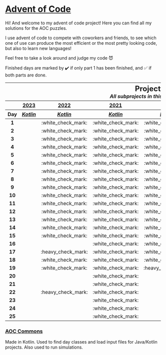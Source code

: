 # [Advent of Code](https://adventofcode.com/about)

Hi! And welcome to my advent of code project! Here you can find all my solutions for the AOC puzzles.

I use advent of code to compete with coworkers and friends, to see which one of use can produce the most efficient or
the most pretty looking code, but also to learn new languages!

Feel free to take a look around and judge my code :smiling_imp:

Finished days are marked by :heavy_check_mark: if only part 1 has been finished, and :white_check_mark: if both parts
are done.

<table>
<thead>
<tr>
<th colspan="7" style="text-align: center">
<h2 style="padding: 0; margin: 0">Projects</h2>
<i>All subprojects in this repository.</i>
</th>
</tr>

<tr>
<th></th>
<th style="text-align: center"><a href="https://adventofcode.com/2023">2023</a></th>
<th style="text-align: center"><a href="https://adventofcode.com/2022">2022</a></th>
<th style="text-align: center"><a href="https://adventofcode.com/2021">2021</a></th>
<th style="text-align: center" colspan="2"><a href="https://adventofcode.com/2020">2020</a></th>
<th style="text-align: center"><a href="https://adventofcode.com/2015">2015</a></th>
</tr>

<tr>
<th>Day</th>
<th style="text-align: center"><a href="2023/kotlin"><i>Kotlin</i></a></th>
<th style="text-align: center"><a href="2022/kotlin"><i>Kotlin</i></a></th>
<th style="text-align: center"><a href="2021/kotlin"><i>Kotlin</i></a></th>
<th style="text-align: center"><a href="2020/kotlin"><i>Kotlin</i></a></th>
<th style="text-align: center"><a href="2020/lua"><i>Lua</i></a></th>
<th style="text-align: center"><a href="2015"><i>Java</i></a></th>
</tr>
</thead>

<tbody>
<tr>
<td style="text-align: center"><b>1</b></td>
<td style="text-align: center"></td>
<td style="text-align: center">:white_check_mark:</td>
<td style="text-align: center">:white_check_mark:</td>
<td style="text-align: center">:white_check_mark:</td>
<td style="text-align: center">:white_check_mark:</td>
<td style="text-align: center">:white_check_mark:</td>
</tr>

<tr>
<td style="text-align: center"><b>2</b></td>
<td style="text-align: center"></td>
<td style="text-align: center">:white_check_mark:</td>
<td style="text-align: center">:white_check_mark:</td>
<td style="text-align: center">:white_check_mark:</td>
<td style="text-align: center">:white_check_mark:</td>
<td style="text-align: center">:white_check_mark:</td>
</tr>

<tr>
<td style="text-align: center"><b>3</b></td>
<td style="text-align: center"></td>
<td style="text-align: center">:white_check_mark:</td>
<td style="text-align: center">:white_check_mark:</td>
<td style="text-align: center">:white_check_mark:</td>
<td style="text-align: center">:white_check_mark:</td>
<td style="text-align: center">:white_check_mark:</td>
</tr>

<tr>
<td style="text-align: center"><b>4</b></td>
<td style="text-align: center"></td>
<td style="text-align: center">:white_check_mark:</td>
<td style="text-align: center">:white_check_mark:</td>
<td style="text-align: center">:white_check_mark:</td>
<td style="text-align: center">:white_check_mark:</td>
<td style="text-align: center">:white_check_mark:</td>
</tr>

<tr>
<td style="text-align: center"><b>5</b></td>
<td style="text-align: center"></td>
<td style="text-align: center">:white_check_mark:</td>
<td style="text-align: center">:white_check_mark:</td>
<td style="text-align: center">:white_check_mark:</td>
<td style="text-align: center">:white_check_mark:</td>
<td style="text-align: center">:white_check_mark:</td>
</tr>

<tr>
<td style="text-align: center"><b>6</b></td>
<td style="text-align: center"></td>
<td style="text-align: center">:white_check_mark:</td>
<td style="text-align: center">:white_check_mark:</td>
<td style="text-align: center">:white_check_mark:</td>
<td style="text-align: center">:white_check_mark:</td>
<td style="text-align: center">:white_check_mark:</td>
</tr>

<tr>
<td style="text-align: center"><b>7</b></td>
<td style="text-align: center"></td>
<td style="text-align: center">:white_check_mark:</td>
<td style="text-align: center">:white_check_mark:</td>
<td style="text-align: center">:white_check_mark:</td>
<td style="text-align: center"></td>
<td style="text-align: center"></td>
</tr>

<tr>
<td style="text-align: center"><b>8</b></td>
<td style="text-align: center"></td>
<td style="text-align: center">:white_check_mark:</td>
<td style="text-align: center">:white_check_mark:</td>
<td style="text-align: center">:white_check_mark:</td>
<td style="text-align: center"></td>
<td style="text-align: center"></td>
</tr>

<tr>
<td style="text-align: center"><b>9</b></td>
<td style="text-align: center"></td>
<td style="text-align: center">:white_check_mark:</td>
<td style="text-align: center">:white_check_mark:</td>
<td style="text-align: center">:white_check_mark:</td>
<td style="text-align: center"></td>
<td style="text-align: center"></td>
</tr>

<tr>
<td style="text-align: center"><b>10</b></td>
<td style="text-align: center"></td>
<td style="text-align: center">:white_check_mark:</td>
<td style="text-align: center">:white_check_mark:</td>
<td style="text-align: center">:white_check_mark:</td>
<td style="text-align: center"></td>
<td style="text-align: center"></td>
</tr>

<tr>
<td style="text-align: center"><b>11</b></td>
<td style="text-align: center"></td>
<td style="text-align: center">:white_check_mark:</td>
<td style="text-align: center">:white_check_mark:</td>
<td style="text-align: center">:white_check_mark:</td>
<td style="text-align: center"></td>
<td style="text-align: center"></td>
</tr>

<tr>
<td style="text-align: center"><b>12</b></td>
<td style="text-align: center"></td>
<td style="text-align: center">:white_check_mark:</td>
<td style="text-align: center">:white_check_mark:</td>
<td style="text-align: center">:white_check_mark:</td>
<td style="text-align: center"></td>
<td style="text-align: center"></td>
</tr>

<tr>
<td style="text-align: center"><b>13</b></td>
<td style="text-align: center"></td>
<td style="text-align: center">:white_check_mark:</td>
<td style="text-align: center">:white_check_mark:</td>
<td style="text-align: center">:white_check_mark:</td>
<td style="text-align: center"></td>
<td style="text-align: center"></td>
</tr>

<tr>
<td style="text-align: center"><b>14</b></td>
<td style="text-align: center"></td>
<td style="text-align: center">:white_check_mark:</td>
<td style="text-align: center">:white_check_mark:</td>
<td style="text-align: center">:white_check_mark:</td>
<td style="text-align: center"></td>
<td style="text-align: center"></td>
</tr>

<tr>
<td style="text-align: center"><b>15</b></td>
<td style="text-align: center"></td>
<td style="text-align: center">:white_check_mark:</td>
<td style="text-align: center">:white_check_mark:</td>
<td style="text-align: center">:white_check_mark:</td>
<td style="text-align: center"></td>
<td style="text-align: center"></td>
</tr>

<tr>
<td style="text-align: center"><b>16</b></td>
<td style="text-align: center"></td>
<td style="text-align: center"></td>
<td style="text-align: center">:white_check_mark:</td>
<td style="text-align: center">:white_check_mark:</td>
<td style="text-align: center"></td>
<td style="text-align: center"></td>
</tr>

<tr>
<td style="text-align: center"><b>17</b></td>
<td style="text-align: center"></td>
<td style="text-align: center">:heavy_check_mark:</td>
<td style="text-align: center">:white_check_mark:</td>
<td style="text-align: center">:white_check_mark:</td>
<td style="text-align: center"></td>
<td style="text-align: center"></td>
</tr>

<tr>
<td style="text-align: center"><b>18</b></td>
<td style="text-align: center"></td>
<td style="text-align: center">:white_check_mark:</td>
<td style="text-align: center">:white_check_mark:</td>
<td style="text-align: center">:white_check_mark:</td>
<td style="text-align: center"></td>
<td style="text-align: center"></td>
</tr>

<tr>
<td style="text-align: center"><b>19</b></td>
<td style="text-align: center"></td>
<td style="text-align: center">:white_check_mark:</td>
<td style="text-align: center">:white_check_mark:</td>
<td style="text-align: center">:heavy_check_mark:</td>
<td style="text-align: center"></td>
<td style="text-align: center"></td>
</tr>

<tr>
<td style="text-align: center"><b>20</b></td>
<td style="text-align: center"></td>
<td style="text-align: center"></td>
<td style="text-align: center">:white_check_mark:</td>
<td style="text-align: center"></td>
<td style="text-align: center"></td>
<td style="text-align: center"></td>
</tr>

<tr>
<td style="text-align: center"><b>21</b></td>
<td style="text-align: center"></td>
<td style="text-align: center"></td>
<td style="text-align: center">:white_check_mark:</td>
<td style="text-align: center"></td>
<td style="text-align: center"></td>
<td style="text-align: center"></td>
</tr>

<tr>
<td style="text-align: center"><b>22</b></td>
<td style="text-align: center"></td>
<td style="text-align: center">:heavy_check_mark:</td>
<td style="text-align: center">:white_check_mark:</td>
<td style="text-align: center"></td>
<td style="text-align: center"></td>
<td style="text-align: center"></td>
</tr>

<tr>
<td style="text-align: center"><b>23</b></td>
<td style="text-align: center"></td>
<td style="text-align: center"></td>
<td style="text-align: center">:white_check_mark:</td>
<td style="text-align: center"></td>
<td style="text-align: center"></td>
<td style="text-align: center"></td>
</tr>

<tr>
<td style="text-align: center"><b>24</b></td>
<td style="text-align: center"></td>
<td style="text-align: center"></td>
<td style="text-align: center">:white_check_mark:</td>
<td style="text-align: center"></td>
<td style="text-align: center"></td>
<td style="text-align: center"></td>
</tr>

<tr>
<td style="text-align: center"><b>25</b></td>
<td style="text-align: center"></td>
<td style="text-align: center"></td>
<td style="text-align: center">:white_check_mark:</td>
<td style="text-align: center"></td>
<td style="text-align: center"></td>
<td style="text-align: center"></td>
</tr>
</tbody>
</table>

### [AOC Commons](aoc-commons)

Made in Kotlin. Used to find day classes and load input files for Java/Kotlin projects. Also used to run simulations.
